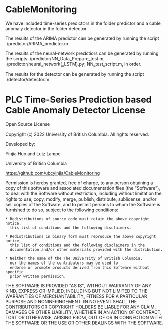 # CableMonitoring

We have included time-series predictors in the folder predictor and a cable anomaly detector in the folder detector.

The results of the ARIMA predictor can be generated by running the script ./predictor/ARIMA_predictor.m

The results of the neural-network predctiors can be generated by running the scripts ./predictor/NN_Data_Prepare_test.m, ./predictor/neural_network(_LSTM).py, NN_test_script.m, in order.

The results for the detector can be generated by running the script ./detector/detector.m


PLC Time-Series Prediction based Cable Anomaly Detector License
==
Open Source License

Copyright (c) 2022 University of British Columbia.
All rights reserved.

Developed by:

   Yinjia Huo and Lutz Lampe

   University of British Columbia

   https://github.com/ubcyinjia/CableMonitoring
   
Permission is hereby granted, free of charge, to any person obtaining a copy of
this software and associated documentation files (the "Software"), to deal with
the Software without restriction, including without limitation the rights to
use, copy, modify, merge, publish, distribute, sublicense, and/or sell copies
of the Software, and to permit persons to whom the Software is furnished to do
so, subject to the following conditions:

    * Redistributions of source code must retain the above copyright notice,
      this list of conditions and the following disclaimers.

    * Redistributions in binary form must reproduce the above copyright notice,
      this list of conditions and the following disclaimers in the
      documentation and/or other materials provided with the distribution.

    * Neither the name of the The University of British Columbia,
      nor the names of the contributors may be used to
      endorse or promote products derived from this Software without specific
      prior written permission.

THE SOFTWARE IS PROVIDED "AS IS", WITHOUT WARRANTY OF ANY KIND, EXPRESS OR
IMPLIED, INCLUDING BUT NOT LIMITED TO THE WARRANTIES OF MERCHANTABILITY, FITNESS
FOR A PARTICULAR PURPOSE AND NONINFRINGEMENT.  IN NO EVENT SHALL THE
CONTRIBUTORS OR COPYRIGHT HOLDERS BE LIABLE FOR ANY CLAIM, DAMAGES OR OTHER
LIABILITY, WHETHER IN AN ACTION OF CONTRACT, TORT OR OTHERWISE, ARISING FROM,
OUT OF OR IN CONNECTION WITH THE SOFTWARE OR THE USE OR OTHER DEALINGS WITH THE
SOFTWARE.
